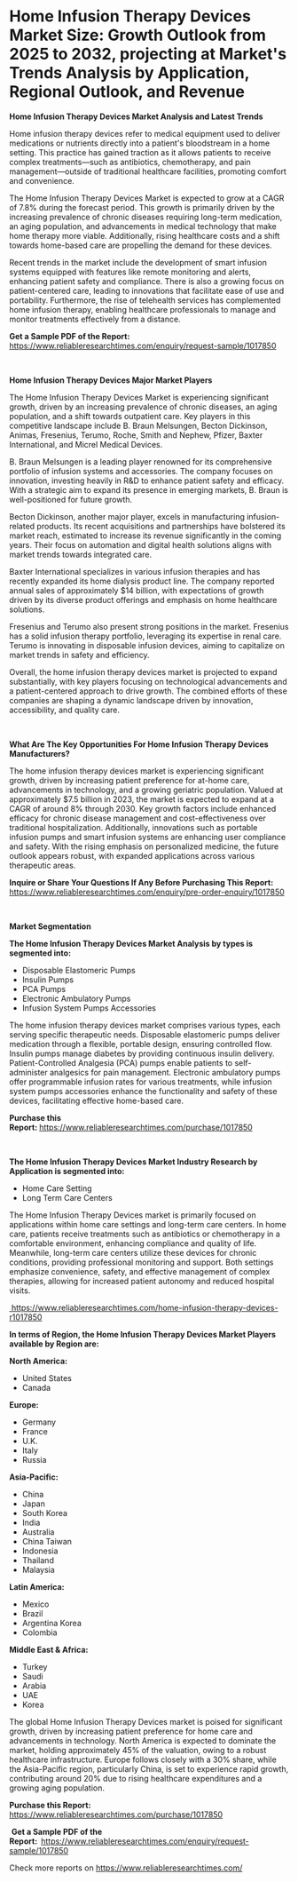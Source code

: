<p><h1>Home Infusion Therapy Devices Market Size: Growth Outlook from 2025 to 2032, projecting at Market's Trends Analysis by Application, Regional Outlook, and Revenue</h1></p><p><strong>Home Infusion Therapy Devices Market Analysis and Latest Trends</strong></p>
<p><p>Home infusion therapy devices refer to medical equipment used to deliver medications or nutrients directly into a patient's bloodstream in a home setting. This practice has gained traction as it allows patients to receive complex treatments—such as antibiotics, chemotherapy, and pain management—outside of traditional healthcare facilities, promoting comfort and convenience.</p><p>The Home Infusion Therapy Devices Market is expected to grow at a CAGR of 7.8% during the forecast period. This growth is primarily driven by the increasing prevalence of chronic diseases requiring long-term medication, an aging population, and advancements in medical technology that make home therapy more viable. Additionally, rising healthcare costs and a shift towards home-based care are propelling the demand for these devices.</p><p>Recent trends in the market include the development of smart infusion systems equipped with features like remote monitoring and alerts, enhancing patient safety and compliance. There is also a growing focus on patient-centered care, leading to innovations that facilitate ease of use and portability. Furthermore, the rise of telehealth services has complemented home infusion therapy, enabling healthcare professionals to manage and monitor treatments effectively from a distance.</p></p>
<p><strong>Get a Sample PDF of the Report:&nbsp;</strong> <a href="https://www.reliableresearchtimes.com/enquiry/request-sample/1017850?utm_campaign=2720&utm_medium=2&utm_source=Github&utm_content=ia&utm_term=06032025&utm_id=home-infusion-therapy-devices">https://www.reliableresearchtimes.com/enquiry/request-sample/1017850</a></p>
<p>&nbsp;</p>
<p><strong>Home Infusion Therapy Devices Major Market Players</strong></p>
<p><p>The Home Infusion Therapy Devices Market is experiencing significant growth, driven by an increasing prevalence of chronic diseases, an aging population, and a shift towards outpatient care. Key players in this competitive landscape include B. Braun Melsungen, Becton Dickinson, Animas, Fresenius, Terumo, Roche, Smith and Nephew, Pfizer, Baxter International, and Micrel Medical Devices.</p><p>B. Braun Melsungen is a leading player renowned for its comprehensive portfolio of infusion systems and accessories. The company focuses on innovation, investing heavily in R&D to enhance patient safety and efficacy. With a strategic aim to expand its presence in emerging markets, B. Braun is well-positioned for future growth.</p><p>Becton Dickinson, another major player, excels in manufacturing infusion-related products. Its recent acquisitions and partnerships have bolstered its market reach, estimated to increase its revenue significantly in the coming years. Their focus on automation and digital health solutions aligns with market trends towards integrated care.</p><p>Baxter International specializes in various infusion therapies and has recently expanded its home dialysis product line. The company reported annual sales of approximately $14 billion, with expectations of growth driven by its diverse product offerings and emphasis on home healthcare solutions.</p><p>Fresenius and Terumo also present strong positions in the market. Fresenius has a solid infusion therapy portfolio, leveraging its expertise in renal care. Terumo is innovating in disposable infusion devices, aiming to capitalize on market trends in safety and efficiency.</p><p>Overall, the home infusion therapy devices market is projected to expand substantially, with key players focusing on technological advancements and a patient-centered approach to drive growth. The combined efforts of these companies are shaping a dynamic landscape driven by innovation, accessibility, and quality care.</p></p>
<p>&nbsp;</p>
<p><strong>What Are The Key Opportunities For Home Infusion Therapy Devices Manufacturers?</strong></p>
<p><p>The home infusion therapy devices market is experiencing significant growth, driven by increasing patient preference for at-home care, advancements in technology, and a growing geriatric population. Valued at approximately $7.5 billion in 2023, the market is expected to expand at a CAGR of around 8% through 2030. Key growth factors include enhanced efficacy for chronic disease management and cost-effectiveness over traditional hospitalization. Additionally, innovations such as portable infusion pumps and smart infusion systems are enhancing user compliance and safety. With the rising emphasis on personalized medicine, the future outlook appears robust, with expanded applications across various therapeutic areas.</p></p>
<p><strong>Inquire or Share Your Questions If Any Before Purchasing This Report:</strong> <a href="https://www.reliableresearchtimes.com/enquiry/pre-order-enquiry/1017850?utm_campaign=2720&utm_medium=2&utm_source=Github&utm_content=ia&utm_term=06032025&utm_id=home-infusion-therapy-devices">https://www.reliableresearchtimes.com/enquiry/pre-order-enquiry/1017850</a></p>
<p>&nbsp;</p>
<p><strong>Market Segmentation</strong></p>
<p><strong>The Home Infusion Therapy Devices Market Analysis by types is segmented into:</strong></p>
<p><ul><li>Disposable Elastomeric Pumps</li><li>Insulin Pumps</li><li>PCA Pumps</li><li>Electronic Ambulatory Pumps</li><li>Infusion System Pumps Accessories</li></ul></p>
<p><p>The home infusion therapy devices market comprises various types, each serving specific therapeutic needs. Disposable elastomeric pumps deliver medication through a flexible, portable design, ensuring controlled flow. Insulin pumps manage diabetes by providing continuous insulin delivery. Patient-Controlled Analgesia (PCA) pumps enable patients to self-administer analgesics for pain management. Electronic ambulatory pumps offer programmable infusion rates for various treatments, while infusion system pumps accessories enhance the functionality and safety of these devices, facilitating effective home-based care.</p></p>
<p><strong>Purchase this Report:&nbsp;</strong><a href="https://www.reliableresearchtimes.com/purchase/1017850?utm_campaign=2720&utm_medium=2&utm_source=Github&utm_content=ia&utm_term=06032025&utm_id=home-infusion-therapy-devices">https://www.reliableresearchtimes.com/purchase/1017850</a></p>
<p>&nbsp;</p>
<p><strong>The Home Infusion Therapy Devices Market Industry Research by Application is segmented into:</strong></p>
<p><ul><li>Home Care Setting</li><li>Long Term Care Centers</li></ul></p>
<p><p>The Home Infusion Therapy Devices market is primarily focused on applications within home care settings and long-term care centers. In home care, patients receive treatments such as antibiotics or chemotherapy in a comfortable environment, enhancing compliance and quality of life. Meanwhile, long-term care centers utilize these devices for chronic conditions, providing professional monitoring and support. Both settings emphasize convenience, safety, and effective management of complex therapies, allowing for increased patient autonomy and reduced hospital visits.</p></p>
<p><a href="https://www.reliableresearchtimes.com/home-infusion-therapy-devices-r1017850?utm_campaign=2720&utm_medium=2&utm_source=Github&utm_content=ia&utm_term=06032025&utm_id=home-infusion-therapy-devices">&nbsp;https://www.reliableresearchtimes.com/home-infusion-therapy-devices-r1017850</a></p>
<p><strong>In terms of Region, the Home Infusion Therapy Devices Market Players available by Region are:</strong></p>
<p>
    <p> <strong> North America: </strong>
        <ul>
            <li>United States</li>
            <li>Canada</li>
        </ul>
        </p> 
    <p> <strong> Europe: </strong>
        <ul>
            <li>Germany</li>
            <li>France</li>
            <li>U.K.</li>
            <li>Italy</li>
            <li>Russia</li>
        </ul>
        </p> 
    <p> <strong> Asia-Pacific: </strong>
        <ul>
            <li>China</li>
            <li>Japan</li>
            <li>South Korea</li>
            <li>India</li>
            <li>Australia</li>
            <li>China Taiwan</li>
            <li>Indonesia</li>
            <li>Thailand</li>
            <li>Malaysia</li>
        </ul>
        </p> 
    <p> <strong> Latin America: </strong>
        <ul>
            <li>Mexico</li>
            <li>Brazil</li>
            <li>Argentina Korea</li>
            <li>Colombia</li>
        </ul>
        </p> 
    <p> <strong> Middle East & Africa: </strong>
        <ul>
            <li>Turkey</li>
            <li>Saudi</li>
            <li>Arabia</li>
            <li>UAE</li>
            <li>Korea</li>
        </ul>
    </p>
    </p>
<p><p>The global Home Infusion Therapy Devices market is poised for significant growth, driven by increasing patient preference for home care and advancements in technology. North America is expected to dominate the market, holding approximately 45% of the valuation, owing to a robust healthcare infrastructure. Europe follows closely with a 30% share, while the Asia-Pacific region, particularly China, is set to experience rapid growth, contributing around 20% due to rising healthcare expenditures and a growing aging population.</p></p>
<p><strong>Purchase this Report: </strong><a href="https://www.reliableresearchtimes.com/purchase/1017850?utm_campaign=2720&utm_medium=2&utm_source=Github&utm_content=ia&utm_term=06032025&utm_id=home-infusion-therapy-devices">https://www.reliableresearchtimes.com/purchase/1017850</a></p>
<p>&nbsp;<strong>Get a Sample PDF of the Report:&nbsp;&nbsp;</strong><a href="https://www.reliableresearchtimes.com/enquiry/request-sample/1017850?utm_campaign=2720&utm_medium=2&utm_source=Github&utm_content=ia&utm_term=06032025&utm_id=home-infusion-therapy-devices">https://www.reliableresearchtimes.com/enquiry/request-sample/1017850</a></p>
<p><strong></strong></p>
<p>Check more reports on <a href="https://www.reliableresearchtimes.com/?utm_campaign=2720&utm_medium=2&utm_source=Github&utm_content=ia&utm_term=06032025&utm_id=home-infusion-therapy-devices">https://www.reliableresearchtimes.com/</a></p>